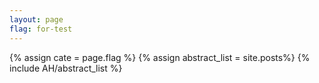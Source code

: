 ```yaml
---
layout: page
flag: for-test
---
```

{% assign cate = page.flag %}
{% assign abstract_list = site.posts%}
{% include AH/abstract_list %}
